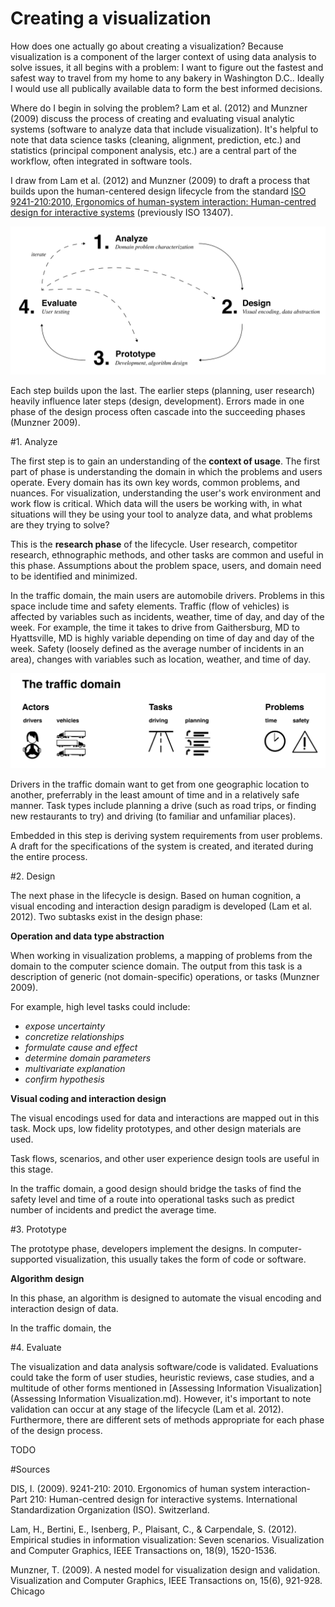Creating a visualization
=====

How does one actually go about creating a visualization? Because visualization is a component of the larger context of using data analysis to solve issues, it all begins with a problem: I want to figure out the fastest and safest way to travel from my home to any bakery in Washington D.C.. Ideally I would use all publically available data to form the best informed decisions. 

Where do I begin in solving the problem? Lam et al. (2012) and Munzner (2009) discuss the process of creating and evaluating visual analytic systems (software to analyze data that include visualization). It's helpful to note that data science tasks (cleaning, alignment, prediction, etc.) and statistics (principal component analysis, etc.) are a central part of the workflow, often integrated in software tools.

I draw from Lam et al. (2012) and Munzner (2009) to draft a process that builds upon the human-centered design lifecycle from the standard [ISO 9241-210:2010, Ergonomics of human-system interaction: Human-centred design for interactive systems](http://www.iso.org/iso/home/store/catalogue_tc/catalogue_detail.htm?csnumber=52075) (previously ISO 13407).

![Visualization design process](/images/visualizationdesignprocess.svg)

Each step builds upon the last. The earlier steps (planning, user research) heavily influence later steps (design, development). Errors made in one phase of the design process often cascade into the succeeding phases (Munzner 2009). 

#1. Analyze 

The first step is to gain an understanding of the __context of usage__. The first part of phase is understanding the domain in which the problems and users operate. Every domain has its own key words, common problems, and nuances. For visualization, understanding the user's work environment and work flow is critical. Which data will the users be working with, in what situations will they be using your tool to analyze data, and what problems are they trying to solve?  

This is the __research phase__ of the lifecycle. User research, competitor research, ethnographic methods, and other tasks are common and useful in this phase. Assumptions about the problem space, users, and domain need to be identified and minimized. 

In the traffic domain, the main users are automobile drivers. Problems in this space include time and safety elements. Traffic (flow of vehicles) is affected by variables such as incidents, weather, time of day, and day of the week. For example, the time it takes to drive from Gaithersburg, MD to Hyattsville, MD is highly variable depending on time of day and day of the week. Safety (loosely defined as the average number of incidents in an area), changes with variables such as location, weather, and time of day.

![The traffic domain](/images/thetrafficdomain.svg)

Drivers in the traffic domain want to get from one geographic location to another, preferrably in the least amount of time and in a relatively safe manner. Task types include planning a drive (such as road trips, or finding new restaurants to try) and driving (to familiar and unfamiliar places). 	

Embedded in this step is deriving system requirements from user problems. A draft for the specifications of the system is created, and iterated during the entire process. 

#2. Design 

The next phase in the lifecycle is design. Based on human cognition, a visual encoding and interaction design paradigm is developed (Lam et al. 2012). Two subtasks exist in the design phase: 

__Operation and data type abstraction__

When working in visualization problems, a mapping of problems from the domain to the computer science domain. The output from this task is a description of generic (not domain-specific) operations, or tasks (Munzner 2009). 

For example, high level tasks could include: 

- _expose uncertainty_
- _concretize relationships_
- _formulate cause and effect_
- _determine domain parameters_
- _multivariate explanation_
- _confirm hypothesis_

__Visual coding and interaction design__

The visual encodings used for data and interactions are mapped out in this task. Mock ups, low fidelity prototypes, and other design materials are used.

Task flows, scenarios, and other user experience design tools are useful in this stage. 

In the traffic domain, a good design should bridge the tasks of find the safety level and time of a route into operational tasks such as predict number of incidents and predict the average time.  

#3. Prototype

The prototype phase, developers implement the designs. In computer-supported visualization, this usually takes the form of code or software. 

__Algorithm design__

In this phase, an algorithm is designed to automate the visual encoding and interaction design of data. 

In the traffic domain, the  

#4. Evaluate

The visualization and data analysis software/code is validated. Evaluations could take the form of user studies, heuristic reviews, case studies, and a multitude of other forms mentioned in [Assessing Information Visualization](Assessing Information Visualization.md). However, it's important to note validation can occur at any stage of the lifecycle (Lam et al. 2012). Furthermore, there are different sets of methods appropriate for each phase of the design process.

TODO

#Sources

DIS, I. (2009). 9241-210: 2010. Ergonomics of human system interaction-Part 210: Human-centred design for interactive systems. International Standardization Organization (ISO). Switzerland.

Lam, H., Bertini, E., Isenberg, P., Plaisant, C., & Carpendale, S. (2012). Empirical studies in information visualization: Seven scenarios. Visualization and Computer Graphics, IEEE Transactions on, 18(9), 1520-1536.

Munzner, T. (2009). A nested model for visualization design and validation. Visualization and Computer Graphics, IEEE Transactions on, 15(6), 921-928.
Chicago	